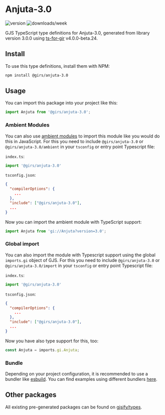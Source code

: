 
# Anjuta-3.0

![version](https://img.shields.io/npm/v/@girs/anjuta-3.0)
![downloads/week](https://img.shields.io/npm/dw/@girs/anjuta-3.0)


GJS TypeScript type definitions for Anjuta-3.0, generated from library version 3.0.0 using [ts-for-gir](https://github.com/gjsify/ts-for-gir) v4.0.0-beta.24.


## Install

To use this type definitions, install them with NPM:
```bash
npm install @girs/anjuta-3.0
```

## Usage

You can import this package into your project like this:
```ts
import Anjuta from '@girs/anjuta-3.0';
```

### Ambient Modules

You can also use [ambient modules](https://github.com/gjsify/ts-for-gir/tree/main/packages/cli#ambient-modules) to import this module like you would do this in JavaScript.
For this you need to include `@girs/anjuta-3.0` or `@girs/anjuta-3.0/ambient` in your `tsconfig` or entry point Typescript file:

`index.ts`:
```ts
import '@girs/anjuta-3.0'
```

`tsconfig.json`:
```json
{
  "compilerOptions": {
    ...
  },
  "include": ["@girs/anjuta-3.0"],
  ...
}
```

Now you can import the ambient module with TypeScript support: 

```ts
import Anjuta from 'gi://Anjuta?version=3.0';
```

### Global import

You can also import the module with Typescript support using the global `imports.gi` object of GJS.
For this you need to include `@girs/anjuta-3.0` or `@girs/anjuta-3.0/import` in your `tsconfig` or entry point Typescript file:

`index.ts`:
```ts
import '@girs/anjuta-3.0'
```

`tsconfig.json`:
```json
{
  "compilerOptions": {
    ...
  },
  "include": ["@girs/anjuta-3.0"],
  ...
}
```

Now you have also type support for this, too:

```ts
const Anjuta = imports.gi.Anjuta;
```

### Bundle

Depending on your project configuration, it is recommended to use a bundler like [esbuild](https://esbuild.github.io/). You can find examples using different bundlers [here](https://github.com/gjsify/ts-for-gir/tree/main/examples).

## Other packages

All existing pre-generated packages can be found on [gjsify/types](https://github.com/gjsify/types).

